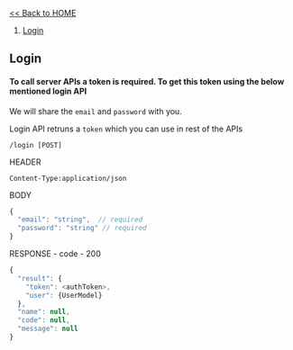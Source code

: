 [<< Back to HOME](README.md)

1. [Login](#login)

## Login

#### To call server APIs a token is required. To get this token using the below mentioned login API

We will share the `email` and `password` with you.

Login API retruns a `token` which you can use in rest of the APIs 

    /login [POST]
    
HEADER

    Content-Type:application/json
    
BODY
```javascript
{
  "email": "string",  // required
  "password": "string" // required
}
```

RESPONSE - code - 200
```javascript
{
  "result": {
    "token": <authToken>,
    "user": {UserModel}
  },
  "name": null,
  "code": null,
  "message": null  
}
```
